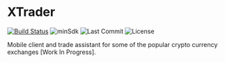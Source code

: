 XTrader
==========
[![Build Status](https://app.bitrise.io/app/ec9ef0d6a1be3350.svg?token=JBPuX1byzvSnKlXyNii4uA)](https://app.bitrise.io/app/ec9ef0d6a1be3350)
![minSdk](https://img.shields.io/badge/minSdk-19-green.svg)
![Last Commit](https://img.shields.io/github/last-commit/djkovrik/xtrader/master.svg)
![License](https://img.shields.io/badge/license-GPL-blue.svg)

Mobile client and trade assistant for some of the popular crypto currency exchanges [Work In Progress].
